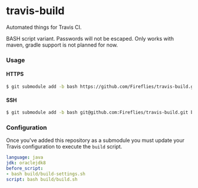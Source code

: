 travis-build
============

Automated things for Travis CI.

BASH script variant. Passwords will not be escaped. Only works with maven, gradle support is 
not planned for now.

### Usage

#### HTTPS

```bash
$ git submodule add -b bash https://github.com/Fireflies/travis-build.git build
```

#### SSH

```bash
$ git submodule add -b bash git@github.com:Fireflies/travis-build.git build
```

### Configuration

Once you've added this repository as a submodule you must update your Travis configuration to execute the `build` script.

```yaml
language: java
jdk: oraclejdk8
before_script:
- bash build/build-settings.sh
script: bash build/build.sh
```
